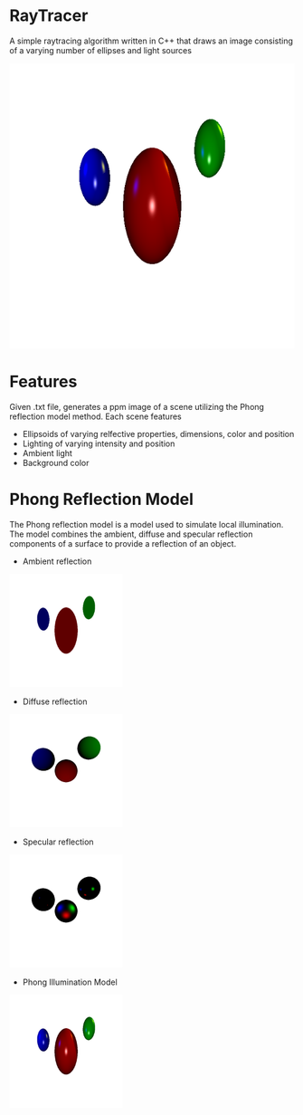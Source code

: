 # RayTracer
A simple raytracing algorithm written in C++ that draws an image consisting of a varying number of ellipses and light sources

![Sample Output](https://github.com/willu98/RayTracer/blob/master/RayTracer/RayTracer/Project3TestsAndKeys/keySample.png)

# Features
Given .txt file, generates a ppm image of a scene utilizing the Phong reflection model method. Each scene features
* Ellipsoids of varying relfective properties, dimensions, color and position
* Lighting of varying intensity and position
* Ambient light
* Background color

# Phong Reflection Model
The Phong reflection model is a model used to simulate local illumination. The model combines the ambient, diffuse and specular reflection components of a surface to provide a reflection of an object.
* Ambient reflection 
<img src="https://github.com/willu98/RayTracer/blob/master/RayTracer/RayTracer/Project3TestsAndKeys/keyAmbient.png" width = 200>

* Diffuse reflection 
<img src="https://github.com/willu98/RayTracer/blob/master/RayTracer/RayTracer/Project3TestsAndKeys/keyDiffuse.png" width = 200>

* Specular reflection 
<img src="https://github.com/willu98/RayTracer/blob/master/RayTracer/RayTracer/Project3TestsAndKeys/keySpecular.png" width = 200>

* Phong Illumination Model
<img src="https://github.com/willu98/RayTracer/blob/master/RayTracer/RayTracer/Project3TestsAndKeys/keySample.png" width = 200>

